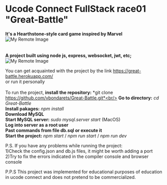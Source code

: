 # Ucode Connect FullStack race01 "Great-Battle"

**It's a Hearthstone-style card game inspired by Marvel<br/>**
![My Remote Image](https://iili.io/hvArx9.png)<br/>
<br/>
<br/>
**A project built using node js, express, websocket, jwt, etc;**
![My Remote Image](https://iili.io/hvAtRV.png)<br/>

You can get acquainted with the project by the link https://great-battle.herokuapp.com/ <br/>
or run it personally<br/><br/>
To run the project, **install the repository:** *git clone https://github.com/vbondarets/Great-Battle.git*<br/>
**Go to directory:** *cd Great-Battle*<br/>
**Install pakages:** *npm install*<br/>
**Download MySQL**<br/>
**Start MySQL server:** *sudo mysql.server start* (MacOS)<br/>
**Log into server as a root user**<br/>
**Past commands from file db.sql or execute it**<br/>
**Start the project:** *npm start* / *npm run start* / *npm run dev*<br/>

P.S. If you have any problems while running the project:<br/>
1)Check the config.json and db.js files, it might be worth adding a port<br/>
2)Try to fix the errors indicated in the compiler console and browser console<br/>

P.P.S This project was implemented for educational purposes of education in ucode connect and does not pretend to be commercialized.
